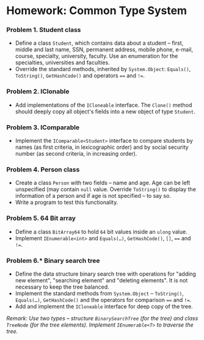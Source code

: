 Homework: Common Type System
============================

### Problem 1. Student class
*	Define a class `Student`, which contains data about a student – first, middle and last name, SSN, permanent address, mobile phone, e-mail, course, specialty, university, faculty. Use an enumeration for the specialties, universities and faculties.
*	Override the standard methods, inherited by `System.Object`: `Equals()`, `ToString()`, `GetHashCode()` and operators `==` and `!=`.

### Problem 2. IClonable
*	Add implementations of the `ICloneable` interface. The `Clone()` method should deeply copy all object's fields into a new object of type `Student`.

### Problem 3. IComparable
*	Implement the `IComparable<Student>` interface to compare students by names (as first criteria, in lexicographic order) and by social security number (as second criteria, in increasing order).

### Problem 4. Person class
*	Create a class `Person` with two fields – name and age. Age can be left unspecified (may contain `null` value. Override `ToString()` to display the information of a person and if age is not specified – to say so.
*	Write a program to test this functionality.

### Problem 5. 64 Bit array
*	Define a class `BitArray64` to hold `64` bit values inside an `ulong` value.
*	Implement `IEnumerable<int>` and `Equals(…)`, `GetHashCode()`, `[]`, `==` and `!=`.

### Problem 6.* Binary search tree
*	Define the data structure binary search tree with operations for "adding new element", "searching element" and "deleting elements". It is not necessary to keep the tree balanced.
*	Implement the standard methods from `System.Object` – `ToString()`, `Equals(…)`, `GetHashCode()` and the operators for comparison `==` and `!=`.
*	Add and implement the `ICloneable` interface for deep copy of the tree.

_Remark: Use two types – structure `BinarySearchTree` (for the tree) and class `TreeNode` (for the tree elements). Implement `IEnumerable<T>` to traverse the tree._
